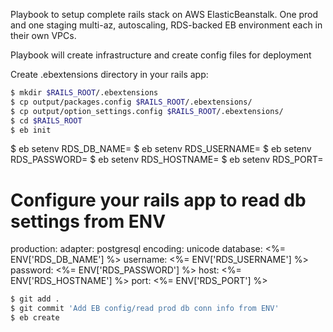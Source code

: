 Playbook to setup complete rails stack on AWS ElasticBeanstalk.  One prod and one staging multi-az, autoscaling, RDS-backed EB environment each in their own VPCs.

Playbook will create infrastructure and create config files for deployment

Create .ebextensions directory in your rails app:
```sh
$ mkdir $RAILS_ROOT/.ebextensions
$ cp output/packages.config $RAILS_ROOT/.ebextensions/
$ cp output/option_settings.config $RAILS_ROOT/.ebextensions/
$ cd $RAILS_ROOT
$ eb init
```
$ eb setenv RDS_DB_NAME=<value>
$ eb setenv RDS_USERNAME=<value>
$ eb setenv RDS_PASSWORD=<value>
$ eb setenv RDS_HOSTNAME=<value>
$ eb setenv RDS_PORT=<value>

# Configure your rails app to read db settings from ENV
production:
  adapter: postgresql
  encoding: unicode
  database: <%= ENV['RDS_DB_NAME'] %>
  username: <%= ENV['RDS_USERNAME'] %>
  password: <%= ENV['RDS_PASSWORD'] %>
  host: <%= ENV['RDS_HOSTNAME'] %>
  port: <%= ENV['RDS_PORT'] %>

```sh
$ git add .
$ git commit 'Add EB config/read prod db conn info from ENV'
$ eb create
```
